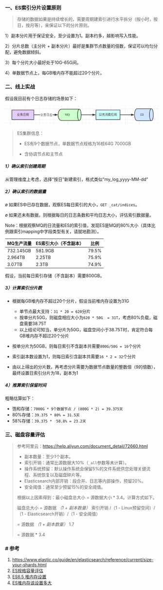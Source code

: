 ### 一、ES索引分片设置原则

> 存储的数据如果是持续增长的，需要周期建索引进行水平拆分（按小时，按日，按月等），来保证以下的分片原则。

1）副本分片用于保证安全，至少设置为1。副本约多，越影响写入性能。

2）分片总数（主分片 + 副本分片）最好是集群节点数量的倍数，保证可以均匀分配，避免数据倾斜。

3）每个分片大小最好处于10G-65G间。

4）单数据节点上，每GB堆内存不能超过20个分片。

### 二、线上实战

假设我目前有个日志存储的场景如下：

![image-20210519163138634](pic/image-20210519163138634.png)

>  ES集群信息：
>
> * ES有9个数据节点，单数据节点规格为16核64G 7000GB
>
> * 含协调节点和主节点

##### 1）确认索引创建周期

从管理维度上考虑，选择“按日”新建索引，格式类似“my_log_yyyy-MM-dd”

##### 2）确认索引的数据量

ø 如果ES中已存在数据，观察ES每日索引的大小，`GET _cat/indices`。

ø 如果还未有数据，则根据每日的日志条数和平均日志大小，评估索引数据量。

Note：根据观察MQ的日流量和ES的索引值，发现ES是MQ的80%大小（具体比例跟索引mapping中字段类型有关，请就地勘测）。

| MQ生产流量 | ES索引大小（不含副本） | 比例  |
| ---------- | ---------------------- | ----- |
| 732.145GB  | 581.9GB                | 79.5% |
| 2.964TB    | 2.25TB                 | 75.9% |
| 3.07TB     | 2.3TB                  | 74.9% |

假设，当前每日索引存储（不含副本）需要800GB。

##### 3）计算索引分片数

* 根据每GB堆内存不超过20个分片，假设当前堆内存设置为31G
  * 单节点最大支持：`31 * 20 = 620`分片
  * 按单分片50G，则磁盘相应大小为`620 * 50G  = 31T`，考虑80%负载，磁盘需要38.75T
  * 以上结论可知当，单分片为50G，磁盘空间小于38.75T时，肯定符合每GB堆内存不超过20个分片

* 按单分片为50GB，则每日索引不含副本共需要`800G/50G = 16`个分片
* 索引副本数设置为1，则每日索引含副本共需要`16 * 2 = 32`个分片
* 由以上得出的分片数，再考虑分片需要为数据节点数量的整数倍（9的倍数），最终设置日索引分片为18，副本为1

##### 4）推算索引保留时间

粗略估算如下：

* 饱和存储：`7000G * 9个数据节点 / (800G * 2) = 39.375天`
* 80%存储：`39.375 * 80% = 31.5天`
* 58%存储：`39.375 *  58.8% = 23.2天`

### 三、磁盘容量评估

> 参考阿里云：https://help.aliyun.com/document_detail/72660.html
>
> - 副本数量：至少1个副本。
> - 索引开销：通常比源数据大10%（`_all`参数等未计算）。
> - 操作系统预留：默认操作系统会保留5%的文件系统供您处理关键流程、系统恢复以及磁盘碎片等。
> - Elasticsearch内部开销：段合并、日志等内部操作，预留20%。
> - 安全阈值：通常至少预留15%的安全阈值。
>
> 根据以上因素得到：最小磁盘总大小 = 源数据大小 * 3.4。计算方式如下。
>
> 磁盘总大小 = 源数据 *（1 + 副本数量）* 索引开销 /（1 - Linux预留空间）/（1 - Elasticsearch开销）/（1 - 安全阈值）
>
> = 源数据 *（1 + 副本数量）* 1.7
>
> = 源数据 * 3.4

### # 参考

1. https://www.elastic.co/guide/en/elasticsearch/reference/current/size-your-shards.html
2. [ES规格容量评估](https://help.aliyun.com/document_detail/72660.html)
3. [ES6.5 堆内存设置](https://www.elastic.co/guide/en/elasticsearch/reference/6.5/heap-size.html)
4. [ES堆内存该设置多大](https://www.jianshu.com/p/f9d4c88367d3)